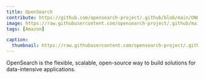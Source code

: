 ```yaml
---
title: OpenSearch
contribute: https://github.com/opensearch-project/.github/blob/main/ONBOARDING.md
image: https://raw.githubusercontent.com/opensearch-project/.github/main/profile/banner.jpg
tags: [Amazon]

caption:
  thumbnail: https://raw.githubusercontent.com/opensearch-project/.github/main/profile/banner.jpg
---
```


OpenSearch is the flexible, scalable, open-source way to build solutions for data-intensive applications.